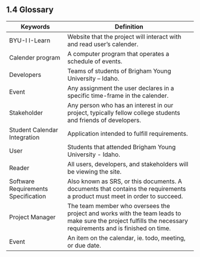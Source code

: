 ## 1.4 Glossary

|Keywords|Definition     |
|-------|---------------|
|BYU-I I-Learn|Website that the project will interact with and read user’s calender.|
|Calender program|A computer program that operates a schedule of events.|
|Developers|Teams of students of Brigham Young University – Idaho.|
|Event|Any assignment the user declares in a specific time-frame in the calender.|
|Stakeholder|Any person who has an interest in our project, typically fellow college students and friends of developers.|
|Student Calendar Integration|Application intended to fulfill requirements.|
|User|Students that attended Brigham Young University - Idaho.|
|Reader|All users, developers, and stakeholders will be viewing the site.|
|Software Requirements Specification|Also known as SRS, or this documents. A documents that contains the requirements a product must meet in order to succeed.|
|Project Manager|The team member who oversees the project and works with the team leads to make sure the project fulfills the necessary requirements and is finished on time.|
|Event|An item on the calendar, ie. todo, meeting, or due date.|
